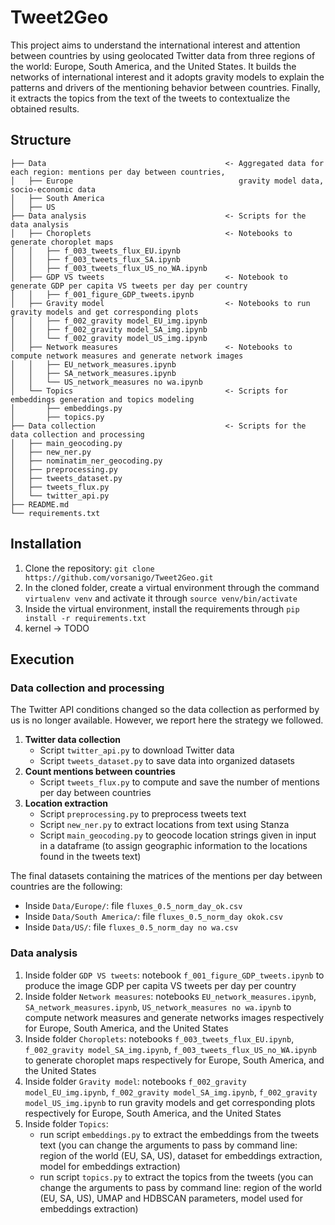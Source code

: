 # Tweet2Geo

This project aims to understand the international interest and attention between countries by using geolocated Twitter data from three regions of the world: Europe, South America, and the United States.
It builds the networks of international interest and it adopts gravity models to explain the patterns and drivers of the mentioning behavior between countries. Finally, it extracts the topics from the text of the tweets to contextualize the obtained results.

## Structure

```
├── Data                                        <- Aggregated data for each region: mentions per day between countries, 
│   ├── Europe                                     gravity model data, socio-economic data
│   ├── South America
│   ├── US
├── Data analysis                               <- Scripts for the data analysis
│   ├── Choroplets                              <- Notebooks to generate choroplet maps
│   │   ├── f_003_tweets_flux_EU.ipynb
│   │   ├── f_003_tweets_flux_SA.ipynb
│   │   ├── f_003_tweets_flux_US_no_WA.ipynb
│   ├── GDP VS tweets                           <- Notebook to generate GDP per capita VS tweets per day per country
│   │   ├── f_001_figure_GDP_tweets.ipynb                
│   ├── Gravity model                           <- Notebooks to run gravity models and get corresponding plots
│   │   ├── f_002_gravity model_EU_img.ipynb    
│   │   ├── f_002_gravity model_SA_img.ipynb
│   │   └── f_002_gravity model_US_img.ipynb
│   ├── Network measures                        <- Notebooks to compute network measures and generate network images
│   │   ├── EU_network_measures.ipynb
│   │   ├── SA_network_measures.ipynb
│   │   └── US_network_measures no wa.ipynb
│   └── Topics                                  <- Scripts for embeddings generation and topics modeling
│       ├── embeddings.py                       
│       ├── topics.py                           
├── Data collection                             <- Scripts for the data collection and processing
│   ├── main_geocoding.py
│   ├── new_ner.py
│   ├── nominatim_ner_geocoding.py
│   ├── preprocessing.py
│   ├── tweets_dataset.py
│   ├── tweets_flux.py
│   └── twitter_api.py
├── README.md
└── requirements.txt
```

 

## Installation

1) Clone the repository:
   `git clone https://github.com/vorsanigo/Tweet2Geo.git`
2) In the cloned folder, create a virtual environment through the command `virtualenv venv` and activate it through `source venv/bin/activate`
3) Inside the virtual environment, install the requirements through `pip install -r requirements.txt`
4) kernel -> TODO

## Execution

### Data collection and processing

The Twitter API conditions changed so the data collection as performed by us is no longer available. However, we report here the strategy we followed.
1) **Twitter data collection**
   - Script `twitter_api.py` to download Twitter data
   - Script `tweets_dataset.py` to save data into organized datasets
2) **Count mentions between countries**
   - Script `tweets_flux.py` to compute and save the number of mentions per day between countries
3) **Location extraction**
   - Script `preprocessing.py` to preprocess tweets text
   - Script `new_ner.py` to extract locations from text using Stanza
   - Script `main_geocoding.py` to geocode location strings given in input in a dataframe (to assign geographic information to the locations found in the tweets text)

The final datasets containing the matrices of the mentions per day between countries are the following:
- Inside `Data/Europe/`: file `fluxes_0.5_norm_day_ok.csv`
- Inside `Data/South America/`: file `fluxes_0.5_norm_day okok.csv`
- Inside `Data/US/`: file `fluxes_0.5_norm_day no wa.csv`
  
### Data analysis
1) Inside folder `GDP VS tweets`: notebook `f_001_figure_GDP_tweets.ipynb` to produce the image GDP per capita VS tweets per day per country
2) Inside folder `Network measures`: notebooks `EU_network_measures.ipynb`, `SA_network_measures.ipynb`, `US_network_measures no wa.ipynb` to compute network measures and generate networks images respectively for Europe, South America, and the United States
3) Inside folder `Choroplets`: notebooks `f_003_tweets_flux_EU.ipynb`, `f_002_gravity model_SA_img.ipynb`, `f_003_tweets_flux_US_no_WA.ipynb` to generate choroplet maps respectively for Europe, South America, and the United States
4) Inside folder `Gravity model`: notebooks `f_002_gravity model_EU_img.ipynb`, `f_002_gravity model_SA_img.ipynb`, `f_002_gravity model_US_img.ipynb` to run gravity models and get corresponding plots respectively for Europe, South America, and the United States
5)  Inside folder `Topics`:
     - run script `embeddings.py` to extract the embeddings from the tweets text (you can change the arguments to pass by command line: region of the world (EU, SA, US), dataset for embeddings extraction, model for embeddings extraction)
     -  run script `topics.py` to extract the topics from the tweets (you can change the arguments to pass by command line: region of the world (EU, SA, US), UMAP and HDBSCAN parameters, model used for embeddings extraction)
    
